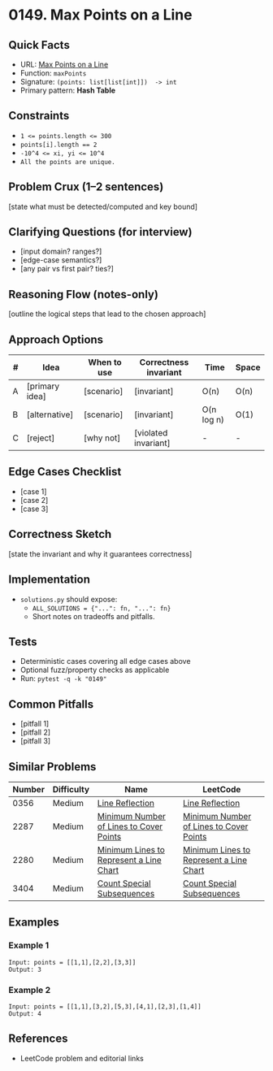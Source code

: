 # 0149. Max Points on a Line

## Quick Facts

- URL: [Max Points on a Line](https://leetcode.com/problems/max-points-on-a-line/)
- Function: `maxPoints`
- Signature: `(points: list[list[int]])  -> int`
- Primary pattern: **Hash Table**

## Constraints

- `1 <= points.length <= 300`
- `points[i].length == 2`
- `-10^4 <= xi, yi <= 10^4`
- `All the points are unique.`

## Problem Crux (1–2 sentences)

[state what must be detected/computed and key bound]

## Clarifying Questions (for interview)

- [input domain? ranges?]
- [edge-case semantics?]
- [any pair vs first pair? ties?]

## Reasoning Flow (notes-only)

[outline the logical steps that lead to the chosen approach]

## Approach Options

| # | Idea | When to use | Correctness invariant | Time | Space |
|---|------|-------------|-----------------------|------|-------|
| A | [primary idea] | [scenario] | [invariant] | O(n) | O(n) |
| B | [alternative] | [scenario] | [invariant] | O(n log n) | O(1) |
| C | [reject] | [why not] | [violated invariant] | - | - |

## Edge Cases Checklist

- [case 1]
- [case 2]
- [case 3]

## Correctness Sketch

[state the invariant and why it guarantees correctness]

## Implementation

- `solutions.py` should expose:
  - `ALL_SOLUTIONS = {"...": fn, "...": fn}`
  - Short notes on tradeoffs and pitfalls.

## Tests

- Deterministic cases covering all edge cases above
- Optional fuzz/property checks as applicable
- Run: `pytest -q -k "0149"`

## Common Pitfalls

- [pitfall 1]
- [pitfall 2]
- [pitfall 3]

## Similar Problems

| Number | Difficulty | Name | LeetCode |
|---|---|---|---|
| 0356 | Medium | [Line Reflection](../0356-line-reflection/readme.md) | [Line Reflection](https://leetcode.com/problems/line-reflection/) |
| 2287 | Medium | [Minimum Number of Lines to Cover Points](../2287-minimum-number-of-lines-to-cover-points/readme.md) | [Minimum Number of Lines to Cover Points](https://leetcode.com/problems/minimum-number-of-lines-to-cover-points/) |
| 2280 | Medium | [Minimum Lines to Represent a Line Chart](../2280-minimum-lines-to-represent-a-line-chart/readme.md) | [Minimum Lines to Represent a Line Chart](https://leetcode.com/problems/minimum-lines-to-represent-a-line-chart/) |
| 3404 | Medium | [Count Special Subsequences](../3404-count-special-subsequences/readme.md) | [Count Special Subsequences](https://leetcode.com/problems/count-special-subsequences/) |

## Examples

### Example 1

```text
Input: points = [[1,1],[2,2],[3,3]]
Output: 3
```

### Example 2

```text
Input: points = [[1,1],[3,2],[5,3],[4,1],[2,3],[1,4]]
Output: 4
```

## References

- LeetCode problem and editorial links
